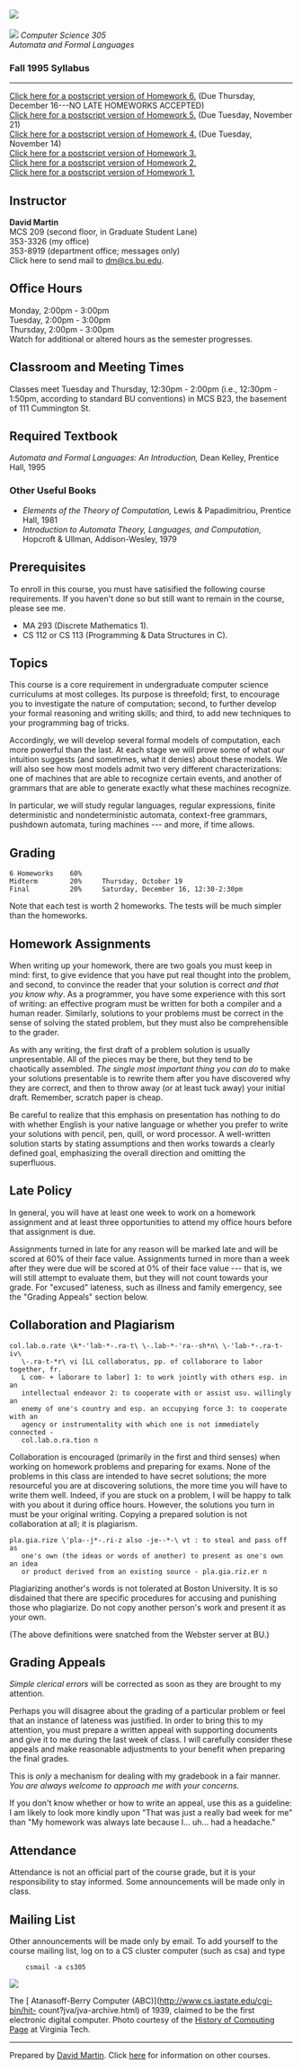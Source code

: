 # ![](bu-logo.gif)  
![](bu-label.gif) _Computer Science 305  
Automata and Formal Languages_

### Fall 1995 Syllabus

* * *

[Click here for a postscript version of Homework 6.](hw6.ps) (Due Thursday,
December 16---NO LATE HOMEWORKS ACCEPTED)  
[Click here for a postscript version of Homework 5.](hw5.ps) (Due Tuesday,
November 21)  
[Click here for a postscript version of Homework 4.](hw4.ps) (Due Tuesday,
November 14)  
[Click here for a postscript version of Homework 3.](hw3.ps)  
[Click here for a postscript version of Homework 2.](hw2.ps)  
[Click here for a postscript version of Homework 1.](hw1.ps)

## Instructor

**David Martin**  
MCS 209 (second floor, in Graduate Student Lane)  
353-3326 (my office)  
353-8919 (department office; messages only)  
Click here to send mail to [dm@cs.bu.edu](mailto:dm@cs.bu.edu).

## Office Hours

Monday, 2:00pm - 3:00pm  
Tuesday, 2:00pm - 3:00pm  
Thursday, 2:00pm - 3:00pm  
Watch for additional or altered hours as the semester progresses.

## Classroom and Meeting Times

Classes meet Tuesday and Thursday, 12:30pm - 2:00pm (i.e., 12:30pm - 1:50pm,
according to standard BU conventions) in MCS B23, the basement of 111
Cummington St.

## Required Textbook

_Automata and Formal Languages: An Introduction,_ Dean Kelley, Prentice Hall,
1995

### Other Useful Books

  * _Elements of the Theory of Computation,_ Lewis  & Papadimitriou, Prentice Hall, 1981 
  * _Introduction to Automata Theory, Languages, and Computation,_ Hopcroft  & Ullman, Addison-Wesley, 1979 

## Prerequisites

To enroll in this course, you must have satisified the following course
requirements. If you haven't done so but still want to remain in the course,
please see me.

  * MA 293 (Discrete Mathematics 1). 
  * CS 112 or CS 113 (Programming & Data Structures in C). 

## Topics

This course is a core requirement in undergraduate computer science
curriculums at most colleges. Its purpose is threefold; first, to encourage
you to investigate the nature of computation; second, to further develop your
formal reasoning and writing skills; and third, to add new techniques to your
programming bag of tricks.

Accordingly, we will develop several formal models of computation, each more
powerful than the last. At each stage we will prove some of what our intuition
suggests (and sometimes, what it denies) about these models. We will also see
how most models admit two very different characterizations: one of machines
that are able to recognize certain events, and another of grammars that are
able to generate exactly what these machines recognize.

In particular, we will study regular languages, regular expressions, finite
deterministic and nondeterministic automata, context-free grammars, pushdown
automata, turing machines --- and more, if time allows.

## Grading

    
    
    6 Homeworks    60%
    Midterm        20%     Thursday, October 19
    Final          20%     Saturday, December 16, 12:30-2:30pm
    

Note that each test is worth 2 homeworks. The tests will be much simpler than
the homeworks.

## Homework Assignments

When writing up your homework, there are two goals you must keep in mind:
first, to give evidence that you have put real thought into the problem, and
second, to convince the reader that your solution is correct _and that you
know why_. As a programmer, you have some experience with this sort of
writing: an effective program must be written for both a compiler and a human
reader. Similarly, solutions to your problems must be correct in the sense of
solving the stated problem, but they must also be comprehensible to the
grader.

As with any writing, the first draft of a problem solution is usually
unpresentable. All of the pieces may be there, but they tend to be chaotically
assembled. _The single most important thing you can do_ to make your solutions
presentable is to rewrite them after you have discovered why they are correct,
and then to throw away (or at least tuck away) your initial draft. Remember,
scratch paper is cheap.

Be careful to realize that this emphasis on presentation has nothing to do
with whether English is your native language or whether you prefer to write
your solutions with pencil, pen, quill, or word processor. A well-written
solution starts by stating assumptions and then works towards a clearly
defined goal, emphasizing the overall direction and omitting the superfluous.

## Late Policy

In general, you will have at least one week to work on a homework assignment
and at least three opportunities to attend my office hours before that
assignment is due.

Assignments turned in late for any reason will be marked late and will be
scored at 60% of their face value. Assignments turned in more than a week
after they were due will be scored at 0% of their face value --- that is, we
will still attempt to evaluate them, but they will not count towards your
grade. For "excused" lateness, such as illness and family emergency, see the
"Grading Appeals" section below.

## Collaboration and Plagiarism

    
    
    col.lab.o.rate \k*-'lab-*-.ra-t\ \-.lab-*-'ra--sh*n\ \-'lab-*-.ra-t-iv\ 
       \-.ra-t-*r\ vi [LL collaboratus, pp. of collaborare to labor together, fr. 
       L com- + laborare to labor] 1: to work jointly with others esp. in an 
       intellectual endeavor 2: to cooperate with or assist usu. willingly an 
       enemy of one's country and esp. an occupying force 3: to cooperate with an 
       agency or instrumentality with which one is not immediately connected - 
       col.lab.o.ra.tion n
    

Collaboration is encouraged (primarily in the first and third senses) when
working on homework problems and preparing for exams. None of the problems in
this class are intended to have secret solutions; the more resourceful you are
at discovering solutions, the more time you will have to write them well.
Indeed, if you are stuck on a problem, I will be happy to talk with you about
it during office hours. However, the solutions you turn in must be your
original writing. Copying a prepared solution is not collaboration at all; it
is plagiarism.

    
    
    pla.gia.rize \'pla--j*-.ri-z also -je--*-\ vt : to steal and pass off as 
       one's own (the ideas or words of another) to present as one's own an idea 
       or product derived from an existing source - pla.gia.riz.er n
    

Plagiarizing another's words is not tolerated at Boston University. It is so
disdained that there are specific procedures for accusing and punishing those
who plagiarize. Do not copy another person's work and present it as your own.

(The above definitions were snatched from the Webster server at BU.)

## Grading Appeals

_Simple clerical errors_ will be corrected as soon as they are brought to my
attention.

Perhaps you will disagree about the grading of a particular problem or feel
that an instance of lateness was justified. In order to bring this to my
attention, you must prepare a written appeal with supporting documents and
give it to me during the last week of class. I will carefully consider these
appeals and make reasonable adjustments to your benefit when preparing the
final grades.

This is _only_ a mechanism for dealing with my gradebook in a fair manner.
_You are always welcome to approach me with your concerns._

If you don't know whether or how to write an appeal, use this as a guideline:
I am likely to look more kindly upon "That was just a really bad week for me"
than "My homework was always late because I... uh... had a headache."

## Attendance

Attendance is not an official part of the course grade, but it is your
responsibility to stay informed. Some announcements will be made only in
class.

## Mailing List

Other announcements will be made only by email. To add yourself to the course
mailing list, log on to a CS cluster computer (such as csa) and type

    
    
        csmail -a cs305
    

![](http://ei.cs.vt.edu/~history/ABC.GIF)

The [ Atanasoff-Berry Computer (ABC)](http://www.cs.iastate.edu/cgi-bin/hit-
count?jva/jva-archive.html) of 1939, claimed to be the first electronic
digital computer. Photo courtesy of the [History of Computing
Page](http://ei.cs.vt.edu/~history/) at Virginia Tech.

* * *

Prepared by [David Martin](/students/grads/dm/Home.html). Click [
here](/courses/Home.html) for information on other courses.

